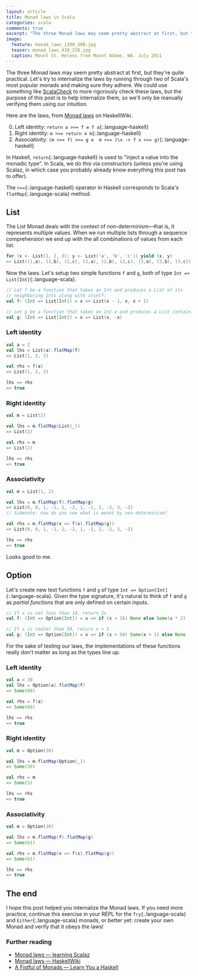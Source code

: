 ```yaml
---
layout: article
title: Monad laws in Scala
categories: scala
comments: true
excerpt: "The three Monad laws may seem pretty abstract at first, but they're quite practical"
image:
  feature: monad_laws_1200_300.jpg
  teaser: monad_laws_410_228.jpg
  caption: Mount St. Helens from Mount Adams, WA. July 2011
---
```


The three Monad laws may seem pretty abstract at first, but they're quite
practical.  Let's try to internalize the laws by running through two of Scala's
most popular monads and making sure they adhere. We could use something like
[ScalaCheck](http://scalacheck.org/) to more rigorously check these laws, but
the purpose of this post is to help internalize them, so we'll only be manually
verifying them using our intuition.

Here are the laws, from [Monad laws](https://wiki.haskell.org/Monad_laws) on HaskellWiki.

0. Left identity: `return a >>= f ≡ f a`{:.language-haskell}
0. Right identity: `m >>= return ≡ m`{:.language-haskell}
0. Associativity: `(m >>= f) >>= g ≡  m >>= (\x -> f x >>= g)`{:.language-haskell}

In Haskell, `return`{:.language-haskell} is used to "inject a value into the
monadic type". In Scala, we do this via constructors (unless you're using
Scalaz, in which case you probably already know everything this post has to
offer).

The `>>=`{:.language-haskell} operator in Haskell corresponds to Scala's
`flatMap`{:.language-scala} method.

## List

The List Monad deals with the context of non-determinism—that is, it represents
multiple values. When we run multiple lists through a sequence comprehension we
end up with the all combinations of values from each list.

```scala
for (x <- List(1, 2, 3); y <- List('a', 'b', 'c')) yield (x, y)
=> List((1,a), (1,b), (1,c), (2,a), (2,b), (2,c), (3,a), (3,b), (3,c))
```

Now the laws. Let's setup two simple functions `f` and `g`, both of type `Int =>
List[Int]`{:.language-scala}.

```scala
// Let f be a function that takes an Int and produces a List of its
// neighboring Ints along with itself:
val f: (Int => List[Int]) = x => List(x - 1, x, x + 1)

// Let g be a function that takes an Int x and produces a List containing +x and -x
val g: (Int => List[Int]) = x => List(x, -x)
```

### Left identity

```scala
val a = 2
val lhs = List(a).flatMap(f)
=> List(1, 2, 3)

val rhs = f(a)
=> List(1, 2, 3)

lhs == rhs
=> true
```

### Right identity

```scala
val m = List(2)

val lhs = m.flatMap(List(_))
=> List(2)

val rhs = m
=> List(2)

lhs == rhs
=> true
```

### Associativity

```scala
val m = List(1, 2)

val lhs = m.flatMap(f).flatMap(g)
=> List(0, 0, 1, -1, 2, -2, 1, -1, 2, -2, 3, -3)
// Sidenote: now do you see what is meant by non-determinism?

val rhs = m.flatMap(x => f(x).flatMap(g))
=> List(0, 0, 1, -1, 2, -2, 1, -1, 2, -2, 3, -3)

lhs == rhs
=> true
```

Looks good to me.

## Option

Let's create new test functions `f` and `g` of type `Int =>
Option[Int]`{:.language-scala}. Given the type signature, it's natural to think
of `f` and `g` as *partial functions* that are only defined on certain inputs.

```scala
// If x is not less than 10, return 2x
val f: (Int => Option[Int]) = x => if (x < 10) None else Some(x * 2)

// If x is reater than 50, return x + 1
val g: (Int => Option[Int]) = x => if (x > 50) Some(x + 1) else None
```

For the sake of testing our laws, the implementations of these functions really
don't matter as long as the types line up.

### Left identity

```scala
val a = 30
val lhs = Option(a).flatMap(f)
=> Some(60)

val rhs = f(a)
=> Some(60)

lhs == rhs
=> true
```

### Right identity

```scala
val m = Option(30)

val lhs = m.flatMap(Option(_))
=> Some(30)

val rhs = m
=> Some(3)

lhs == rhs
=> true
```

### Associativity

```scala
val m = Option(30)

val lhs = m.flatMap(f).flatMap(g)
=> Some(61)

val rhs = m.flatMap(x => f(x).flatMap(g))
=> Some(61)

lhs == rhs
=> true
```

## The end

I hope this post helped you internalize the Monad laws. If you need more
practice, continue this exercise in your REPL for the `Try`{:.language-scala}
and `Either`{:.language-scala} monads, or better yet: create your own Monad and
verify that it obeys the laws!

### Further reading

- [Monad laws — learning Scalaz](http://eed3si9n.com/learning-scalaz/Monad+laws.html)
- [Monad laws — HaskellWiki](https://wiki.haskell.org/Monad_laws)
- [A Fistful of Monads — Learn You a Haskell](http://learnyouahaskell.com/a-fistful-of-monads#monad-laws)

